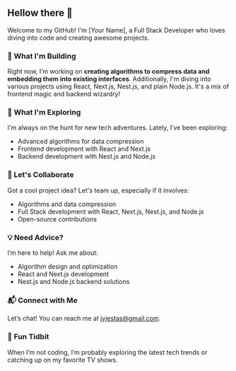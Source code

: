 ## Hellow there 👋

Welcome to my GitHub! I'm [Your Name], a Full Stack Developer who loves diving into code and creating awesome projects.

### 🎨 What I'm Building
Right now, I’m working on **creating algorithms to compress data and embedding them into existing interfaces**. Additionally, I'm diving into various projects using React, Next.js, Nest.js, and plain Node.js. It's a mix of frontend magic and backend wizardry!

### 🚀 What I'm Exploring
I'm always on the hunt for new tech adventures. Lately, I’ve been exploring:
- Advanced algorithms for data compression
- Frontend development with React and Next.js
- Backend development with Nest.js and Node.js

### 🤝 Let's Collaborate
Got a cool project idea? Let's team up, especially if it involves:
- Algorithms and data compression
- Full Stack development with React, Next.js, Nest.js, and Node.js
- Open-source contributions

### 💡 Need Advice?
I’m here to help! Ask me about:
- Algorithm design and optimization
- React and Next.js development
- Nest.js and Node.js backend solutions

### 📬 Connect with Me
Let’s chat! You can reach me at jvjestas@gmail.com.

### 🌟 Fun Tidbit
When I’m not coding, I’m probably exploring the latest tech trends or catching up on my favorite TV shows.

